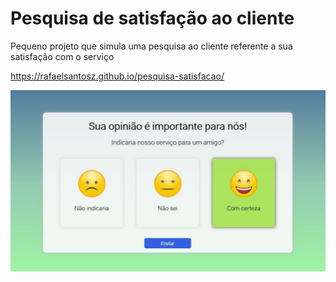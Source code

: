 # Pesquisa de satisfação ao cliente
Pequeno projeto que simula uma pesquisa ao cliente referente a sua satisfação com o serviço

https://rafaelsantosz.github.io/pesquisa-satisfacao/

<img src="images/imgReadme.jpg">
